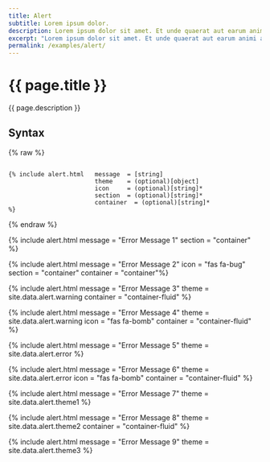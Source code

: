 ```yaml
---
title: Alert
subtitle: Lorem ipsum dolor.
description: Lorem ipsum dolor sit amet. Et unde quaerat aut earum animi aut explicabo saepe qui quibusdam accusamus ut velit asperiores vel natus temporibus. Qui sapiente saepe qui totam saepe est suscipit quia vel error provident cum omnis eius aut galisum rem nulla dolor? Qui internos voluptas est nulla odit est temporibus expedita eos quidem cumque. Ea voluptates eligendi quo rerum libero et molestiae harum vel fugit magni et cupiditate optio At quia consequuntur ut exercitationem laboriosam. Cum blanditiis voluptatibus At amet sunt At quia deleniti id quibusdam neque ut odio placeat.
excerpt: "Lorem ipsum dolor sit amet. Et unde quaerat aut earum animi aut explicabo saepe qui quibusdam accusamus ut velit asperiores vel natus temporibus."
permalink: /examples/alert/
---
```


# {{ page.title }}

{{ page.description }}

## Syntax
{% raw %}
```

{% include alert.html   message  = [string]
                        theme    = (optional)[object]
                        icon     = (optional)[string]*
                        section  = (optional)[string]*
                        container  = (optional)[string]*
%}

```
{% endraw %}

<span class="container border border-dark p-3">

{% include alert.html   message = "Error Message 1" section = "container" %}

{% include alert.html   message = "Error Message 2" icon = "fas fa-bug" section = "container" container = "container"%}

{% include alert.html   message = "Error Message 3" theme = site.data.alert.warning  container = "container-fluid" %}

{% include alert.html   message = "Error Message 4" theme = site.data.alert.warning icon = "fas fa-bomb" container = "container-fluid" %}

{% include alert.html   message = "Error Message 5"  theme = site.data.alert.error %}

{% include alert.html   message = "Error Message 6"  theme = site.data.alert.error  icon = "fas fa-bomb" container = "container-fluid" %}

{% include alert.html   message = "Error Message 7"   theme = site.data.alert.theme1 %}

{% include alert.html   message = "Error Message 8"  theme = site.data.alert.theme2 container = "container-fluid" %}

{% include alert.html   message = "Error Message 9"  theme = site.data.alert.theme3 %}
